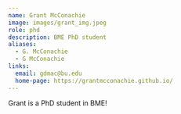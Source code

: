 ```yaml
---
name: Grant McConachie
image: images/grant_img.jpeg
role: phd
description: BME PhD student
aliases:
  - G. McConachie
  - G McConachie
links:
  email: gdmac@bu.edu
  home-page: https://grantmcconachie.github.io/
---
```


Grant is a PhD student in BME! 